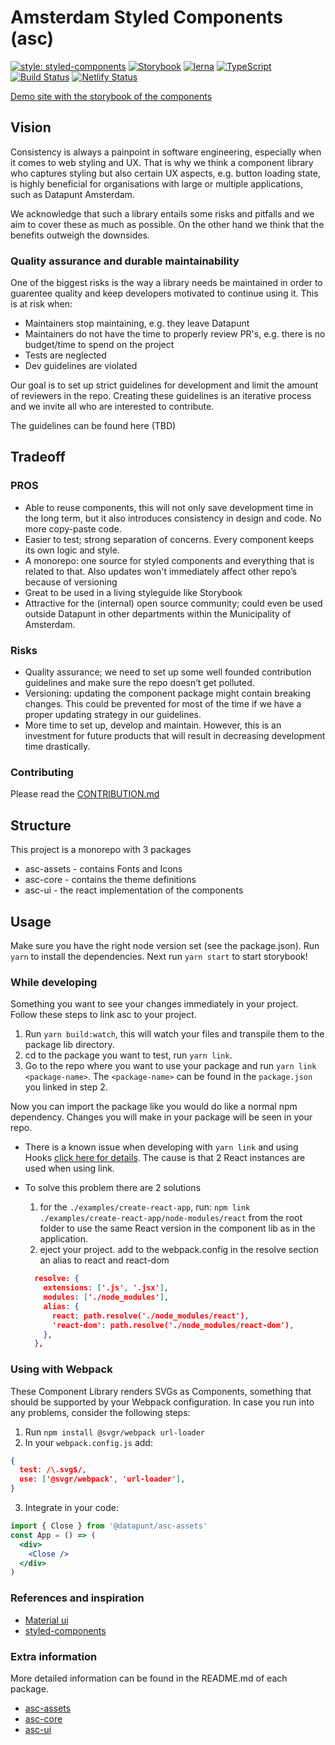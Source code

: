 # Amsterdam Styled Components (asc)

[![style: styled-components](https://img.shields.io/badge/style-%F0%9F%92%85%20styled--components-orange.svg?colorB=daa357&colorA=db748e)](https://github.com/styled-components/styled-components)
[![Storybook](https://github.com/storybooks/brand/blob/master/badge/badge-storybook.svg)](https://github.com/storybooks/storybook)
[![lerna](https://img.shields.io/badge/maintained%20with-lerna-cc00ff.svg)](https://lernajs.io/)
[![TypeScript](https://badges.frapsoft.com/typescript/version/typescript-next.svg?v=101)](https://github.com/ellerbrock/typescript-badges/)
[![Build Status](https://travis-ci.org/Amsterdam/amsterdam-styled-components.svg?branch=draft)](https://travis-ci.org/Amsterdam/amsterdam-styled-components)
[![Netlify Status](https://api.netlify.com/api/v1/badges/4faed618-ee95-4a15-bebb-448d215dbb38/deploy-status)](https://app.netlify.com/sites/amsterdam-styled-components/deploys)

[Demo site with the storybook of the components](https://amsterdam.github.io/amsterdam-styled-components)

## Vision

Consistency is always a painpoint in software engineering, especially when it comes to web styling
and UX. That is why we think a component library who captures styling but also certain UX aspects,
e.g. button loading state, is highly beneficial for organisations with large or multiple
applications, such as Datapunt Amsterdam.

We acknowledge that such a library entails some risks and pitfalls and we aim to cover these as 
much as possible. On the other hand we think that the benefits outweigh the downsides.

### Quality assurance and durable maintainability

One of the biggest risks is the way a library needs be maintained in order to guarentee quality and 
keep developers motivated to continue using it. This is at risk when:

- Maintainers stop maintaining, e.g. they leave Datapunt
- Maintainers do not have the time to properly review PR's, e.g. there is no budget/time to spend
  on the project
- Tests are neglected
- Dev guidelines are violated

Our goal is to set up strict guidelines for development and limit the amount of reviewers in the
repo. Creating these guidelines is an iterative process and we invite all who are interested to
contribute.

The guidelines can be found here (TBD)

## Tradeoff

### PROS

- Able to reuse components, this will not only save development time in the long term, but it also
  introduces consistency in design and code. No more copy-paste code.
- Easier to test; strong separation of concerns. Every component keeps its own logic and style.
- A monorepo: one source for styled components and everything that is related to that. Also updates
  won't immediately affect other repo’s because of versioning
- Great to be used in a living styleguide like Storybook
- Attractive for the (internal) open source community; could even be used outside Datapunt in other
  departments within the Municipality of Amsterdam.

### Risks

- Quality assurance; we need to set up some well founded contribution guidelines and make sure the
  repo doesn’t get polluted.
- Versioning: updating the component package might contain breaking changes. This could be prevented
  for most of the time if we have a proper updating strategy in our guidelines.
- More time to set up, develop and maintain. However, this is an investment for future products that
  will result in decreasing development time drastically.

### Contributing

Please read the [CONTRIBUTION.md](./docs/CONTRIBUTING.md)

## Structure

This project is a monorepo with 3 packages

- asc-assets - contains Fonts and Icons
- asc-core - contains the theme definitions
- asc-ui - the react implementation of the components

## Usage

Make sure you have the right node version set (see the package.json). Run `yarn` to install the
dependencies. Next run `yarn start` to start storybook!

### While developing

Something you want to see your changes immediately in your project. Follow these steps to link asc
to your project.

1. Run `yarn build:watch`, this will watch your files and transpile them to the package lib
   directory.
2. cd to the package you want to test, run `yarn link`.
3. Go to the repo where you want to use your package and run
   `yarn link <package-name>`. The `<package-name>` can be found in the `package.json` you linked in
   step 2.

Now you can import the package like you would do like a normal npm dependency. Changes you will make 
in your package will be seen in your repo.

- There is a known issue when developing with `yarn link` and using Hooks
  [click here for details](https://reactjs.org/warnings/invalid-hook-call-warning.html). The cause
  is that 2 React instances are used when using link.
- To solve this problem there are 2 solutions
  1. for the `./examples/create-react-app`, run: 
     `npm link ./examples/create-react-app/node-modules/react` from the root folder to use the same
     React version in the component lib as in the application.
  2. eject your project. add to the webpack.config  in the resolve section an alias to react and
    react-dom

  ```json
    resolve: {
      extensions: ['.js', '.jsx'],
      modules: ['./node_modules'],
      alias: {
        react: path.resolve('./node_modules/react'),
        'react-dom': path.resolve('./node_modules/react-dom'),
      },
    },
  ```

### Using with Webpack

These Component Library renders SVGs as Components, something that should be supported by your 
Webpack configuration. In case you run into any problems, consider the following steps:

1. Run `npm install @svgr/webpack url-loader`
2. In your `webpack.config.js` add:

  ```json
  {
    test: /\.svg$/,
    use: ['@svgr/webpack', 'url-loader'],
  }
  ```

3. Integrate in your code:

```jsx
import { Close } from '@datapunt/asc-assets'
const App = () => (
  <div>
    <Close />
  </div>
)
```

### References and inspiration

- [Material ui](https://material-ui.com/getting-started/installation/)
- [styled-components](https://www.styled-components.com/)

### Extra information

More detailed information can be found in the README.md of each package.

- [asc-assets](packages/asc-assets/README.md)
- [asc-core](packages/asc-core/README.md)
- [asc-ui](packages/asc-ui/README.md)
